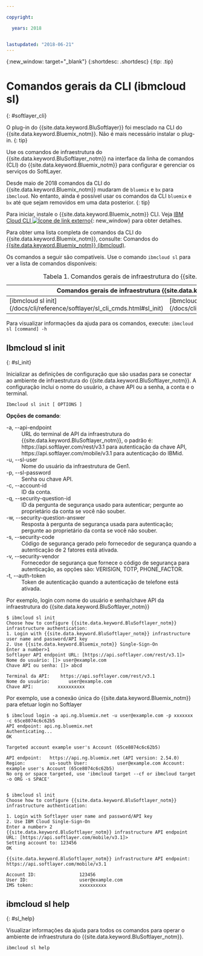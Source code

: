 ```yaml
---

copyright:

  years: 2018


lastupdated: "2018-06-21"
---
```


{:new_window: target="_blank"}
{:shortdesc: .shortdesc}
{:tip: .tip}

# Comandos gerais da CLI (ibmcloud sl)
{: #softlayer_cli}

O plug-in do {{site.data.keyword.BluSoftlayer}} foi mesclado na CLI do {{site.data.keyword.Bluemix_notm}}. Não é mais necessário instalar o plug-in.
{: tip}

Use os comandos de infraestrutura do {{site.data.keyword.BluSoftlayer_notm}} na interface da linha de comandos (CLI) do {{site.data.keyword.Bluemix_notm}} para configurar e gerenciar os serviços do SoftLayer.

Desde maio de 2018 comandos da CLI do {{site.data.keyword.Bluemix_notm}} mudaram de `bluemix` e `bx` para `ibmcloud`. No entanto, ainda é possível usar os comandos da CLI `bluemix` e `bx` até que sejam removidos em uma data posterior.
{: tip}

Para iniciar, instale o {{site.data.keyword.Bluemix_notm}} CLI. Veja
[IBM Cloud CLI ![Ícone de link externo](../../../icons/launch-glyph.svg)](http://clis.ng.bluemix.net/ui/home.html){: new_window} para obter detalhes.

Para obter uma lista completa de comandos da CLI do {{site.data.keyword.Bluemix_notm}}, consulte:
Comandos do [{{site.data.keyword.Bluemix_notm}}
(ibmcloud)](docs/cli/reference/bluemix_cli/bx_cli.html#ibmcloud_cli).

Os comandos a seguir são compatíveis. Use o comando `ibmcloud sl` para ver a lista de comandos disponíveis:

<table summary="Comandos gerais ordenados alfabeticamente que possuem links que levam a mais informações sobre o comando">
<caption>Tabela 1. Comandos gerais de infraestrutura do {{site.data.keyword.BluSoftlayer_notm}}</caption>
 <thead>
 <th colspan="6">Comandos gerais de infraestrutura {{site.data.keyword.BluSoftlayer_notm}}</th>
 </thead>
 <tbody>
 <tr>
 <td>[ibmcloud sl init](/docs/cli/reference/softlayer/sl_cli_cmds.html#sl_init)</td>
 <td>[ibmcloud sl help](/docs/cli/reference/softlayer/sl_cli_cmds.html#sl_help)</td>
   </tbody>
 </table>
 
 Para visualizar informações da ajuda para os comandos, execute: `ibmcloud sl [command] -h`
 
 ## Ibmcloud sl init
{: #sl_init}

Inicializar as definições de configuração que são usadas para se conectar ao ambiente de infraestrutura do {{site.data.keyword.BluSoftlayer_notm}}. A configuração inclui o nome do usuário, a chave API ou a senha, a conta e o terminal.
```
Ibmcloud sl init [ OPTIONS ]
```

<strong>Opções de comando</strong>:
<dl>
<dt>-a, --api-endpoint</dt>
<dd>URL do terminal de API da infraestrutura do {{site.data.keyword.BluSoftlayer_notm}}, o padrão é: https://api.softlayer.com/rest/v3.1 para autenticação da chave API, https://api.softlayer.com/mobile/v3.1 para autenticação do IBMid.</dd>
<dt>-u, --sl-user</dt>
<dd>Nome do usuário da infraestrutura de Gen1.</dd>
<dt>-p, --sl-password</dt>
<dd>Senha ou chave API.</dd>
<dt>-c, --account-id</dt>
<dd>ID da conta.</dd>
<dt>-q, --security-question-id</dt>
<dd>ID da pergunta de segurança usado para autenticar; pergunte ao proprietário da conta se você não souber.</dd>
<dt>-w, --security-question-answer</dt>
<dd>Resposta à pergunta de segurança usada para autenticação; pergunte ao proprietário da conta se você não souber.</dd>
<dt>-s, --security-code</dt>
<dd>Código de segurança gerado pelo fornecedor de segurança quando a autenticação de 2 fatores está ativada.</dd>
<dt>-v, --security-vendor</dt>
<dd>Fornecedor de segurança que fornece o código de segurança para autenticação, as opções são: VERISIGN, TOTP, PHONE_FACTOR.</dd>
<dt>-t, --auth-token</dt>
<dd>Token de autenticação quando a autenticação de telefone está ativada.</dd>
</dl>

Por exemplo, login com nome do usuário e senha/chave API da infraestrutura do {{site.data.keyword.BluSoftlayer_notm}}
```
$ ibmcloud sl init
Choose how to configure {{site.data.keyword.BluSoftlayer_notm}} infrastructure authentication:
1. Login with {{site.data.keyword.BluSoftlayer_notm}} infrastructure user name and password/API key
2. Use {{site.data.keyword.Bluemix_notm}} Single-Sign-On
Enter a number>1
Softlayer API endpoint URL: [https://api.softlayer.com/rest/v3.1]>
Nome do usuário: []> user@example.com
Chave API ou senha: []> abcd

Terminal da API:    https://api.softlayer.com/rest/v3.1
Nome do usuário:       user@example.com
Chave API:         xxxxxxxxxx
```
Por exemplo, use a conexão única do {{site.data.keyword.Bluemix_notm}} para efetuar login no Softlayer
```
$ ibmcloud login -a api.ng.bluemix.net -u user@example.com -p xxxxxxx -c 65ce8074c6c62b5
API endpoint: api.ng.bluemix.net
Authenticating...
OK

Targeted account example user's Account (65ce8074c6c62b5)

API endpoint:   https://api.ng.bluemix.net (API version: 2.54.0)   
Region:         us-south User:           user@example.com Account:        example user's Account (65ce8074c6c62b5)
No org or space targeted, use 'ibmcloud target --cf or ibmcloud target -o ORG -s SPACE'


$ ibmcloud sl init
Choose how to configure {{site.data.keyword.BluSoftlayer_notm}} infrastructure authentication:

1. Login with Softlayer user name and password/API key
2. Use IBM Cloud Single-Sign-On
Enter a number> 2
{{site.data.keyword.BluSoftlayer_notm}} infrastructure API endpoint URL: [https://api.softlayer.com/mobile/v3.1]>
Setting account to: 123456
OK

{{site.data.keyword.BluSoftlayer_notm}} infrastructure API endpoint:    https://api.softlayer.com/mobile/v3.1

Account ID:                123456
User ID:                   user@example.com
IMS token:                 xxxxxxxxxx
```

## ibmcloud sl help
{: #sl_help}

Visualizar informações da ajuda para todos os comandos para operar o ambiente de infraestrutura do {{site.data.keyword.BluSoftlayer_notm}}.
```
ibmcloud sl help
```

